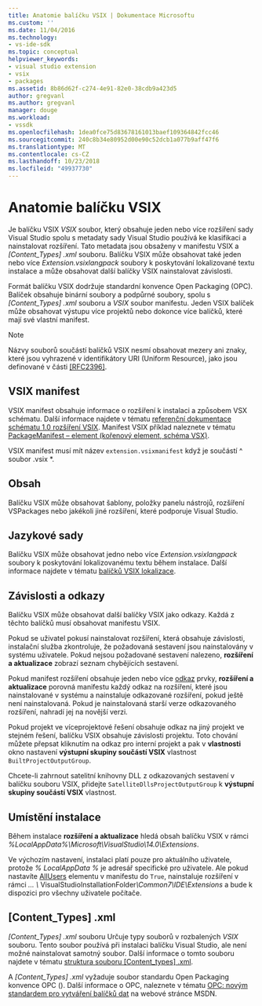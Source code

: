 ```yaml
---
title: Anatomie balíčku VSIX | Dokumentace Microsoftu
ms.custom: ''
ms.date: 11/04/2016
ms.technology:
- vs-ide-sdk
ms.topic: conceptual
helpviewer_keywords:
- visual studio extension
- vsix
- packages
ms.assetid: 8b86d62f-c274-4e91-82e0-38cdb9a423d5
author: gregvanl
ms.author: gregvanl
manager: douge
ms.workload:
- vssdk
ms.openlocfilehash: 1dea0fce75d83678161013baef109364842fcc46
ms.sourcegitcommit: 240c8b34e80952d00e90c52dcb1a077b9aff47f6
ms.translationtype: MT
ms.contentlocale: cs-CZ
ms.lasthandoff: 10/23/2018
ms.locfileid: "49937730"
---
```

# <a name="anatomy-of-a-vsix-package"></a>Anatomie balíčku VSIX
Je balíčku VSIX *VSIX* soubor, který obsahuje jeden nebo více rozšíření sady Visual Studio spolu s metadaty sady Visual Studio používá ke klasifikaci a nainstalovat rozšíření. Tato metadata jsou obsaženy v manifestu VSIX a *[Content_Types] .xml* souboru. Balíčku VSIX může obsahovat také jeden nebo více *Extension.vsixlangpack* soubory k poskytování lokalizované textu instalace a může obsahovat další balíčky VSIX nainstalovat závislosti.  
  
 Formát balíčku VSIX dodržuje standardní konvence Open Packaging (OPC). Balíček obsahuje binární soubory a podpůrné soubory, spolu s *[Content_Types] .xml* souboru a *VSIX* soubor manifestu. Jeden VSIX balíček může obsahovat výstupu více projektů nebo dokonce více balíčků, které mají své vlastní manifest.  
  
> [!NOTE]
>  Názvy souborů součástí balíčků VSIX nesmí obsahovat mezery ani znaky, které jsou vyhrazené v identifikátory URI (Uniform Resource), jako jsou definované v části [ \[RFC2396\]](http://go.microsoft.com/fwlink/?LinkId=90339).  
  
## <a name="the-vsix-manifest"></a>VSIX manifest  
 VSIX manifest obsahuje informace o rozšíření k instalaci a způsobem VSX schématu. Další informace najdete v tématu [referenční dokumentace schématu 1.0 rozšíření VSIX](https://msdn.microsoft.com/library/76e410ec-b1fb-4652-ac98-4a4c52e09a2b). Manifest VSIX příklad naleznete v tématu [PackageManifest – element (kořenový element, schéma VSX)](https://msdn.microsoft.com/library/f8ae42ba-775a-4d2b-976a-f556e147f187).  
  
 VSIX manifest musí mít název `extension.vsixmanifest` když je součástí ^ soubor .vsix *.  
  
## <a name="the-content"></a>Obsah  
 Balíčku VSIX může obsahovat šablony, položky panelu nástrojů, rozšíření VSPackages nebo jakékoli jiné rozšíření, které podporuje Visual Studio.  
  
## <a name="language-packs"></a>Jazykové sady  
 Balíčku VSIX může obsahovat jedno nebo více *Extension.vsixlangpack* soubory k poskytování lokalizovanému textu během instalace. Další informace najdete v tématu [balíčků VSIX lokalizace](../extensibility/localizing-vsix-packages.md).  
  
## <a name="dependencies-and-references"></a>Závislosti a odkazy  
 Balíčku VSIX může obsahovat další balíčky VSIX jako odkazy. Každá z těchto balíčků musí obsahovat manifestu VSIX.  
  
 Pokud se uživatel pokusí nainstalovat rozšíření, která obsahuje závislosti, instalační služba zkontroluje, že požadovaná sestavení jsou nainstalovány v systému uživatele. Pokud nejsou požadované sestavení nalezeno, **rozšíření a aktualizace** zobrazí seznam chybějících sestavení.  
  
 Pokud manifest rozšíření obsahuje jeden nebo více [odkaz](/previous-versions/visualstudio/visual-studio-2010/dd393687(v=vs.100)) prvky, **rozšíření a aktualizace** porovná manifestu každý odkaz na rozšíření, které jsou nainstalované v systému a nainstaluje odkazované rozšíření, pokud ještě není nainstalovaná. Pokud je nainstalovaná starší verze odkazovaného rozšíření, nahradí jej na novější verzi.  
  
 Pokud projekt ve víceprojektové řešení obsahuje odkaz na jiný projekt ve stejném řešení, balíčku VSIX obsahuje závislosti projektu. Toto chování můžete přepsat kliknutím na odkaz pro interní projekt a pak v **vlastnosti** okno nastavení **výstupní skupiny součástí VSIX** vlastnost `BuiltProjectOutputGroup`.  
  
 Chcete-li zahrnout satelitní knihovny DLL z odkazovaných sestavení v balíčku souboru VSIX, přidejte `SatelliteDllsProjectOutputGroup` k **výstupní skupiny součástí VSIX** vlastnost.  
  
## <a name="installation-location"></a>Umístění instalace  
 Během instalace **rozšíření a aktualizace** hledá obsah balíčku VSIX v rámci *%LocalAppData%\Microsoft\VisualStudio\14.0\Extensions*.  
  
 Ve výchozím nastavení, instalaci platí pouze pro aktuálního uživatele, protože *% LocalAppData %* je adresář specifické pro uživatele. Ale pokud nastavíte [AllUsers](https://msdn.microsoft.com/library/ac817f50-3276-4ddb-b467-8bbb1432455b) elementu v manifestu do `True`, nainstaluje rozšíření v rámci <em>... \\</em> VisualStudioInstallationFolder<em>\Common7\IDE\Extensions</em> a bude k dispozici pro všechny uživatele počítače.  
  
## <a name="contenttypesxml"></a>[Content_Types] .xml  
 *[Content_Types] .xml* souboru Určuje typy souborů v rozbalených *VSIX* souboru. Tento soubor používá při instalaci balíčku Visual Studio, ale není možné nainstalovat samotný soubor. Další informace o tomto souboru najdete v tématu [struktura souboru [Content_types] .xml](the-structure-of-the-content-types-dot-xml-file.md).  
  
 A *[Content_Types] .xml* vyžaduje soubor standardu Open Packaging konvence OPC (). Další informace o OPC, naleznete v tématu [OPC: novým standardem pro vytváření balíčků dat](https://blogs.msdn.microsoft.com/msdnmagazine/2007/08/08/opc-a-new-standard-for-packaging-your-data/) na webové stránce MSDN.